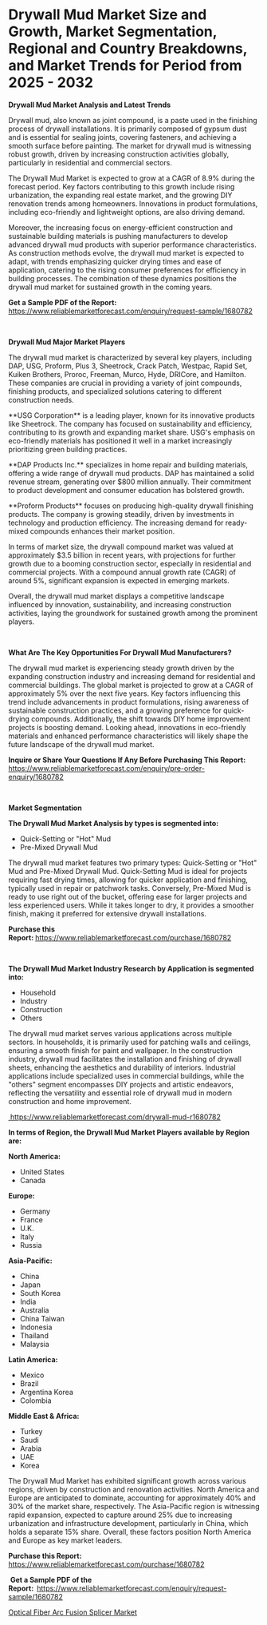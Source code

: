 <p><h1>Drywall Mud Market Size and Growth, Market Segmentation, Regional and Country Breakdowns, and Market Trends for Period from 2025 -  2032</h1></p><p><strong>Drywall Mud Market Analysis and Latest Trends</strong></p>
<p><p>Drywall mud, also known as joint compound, is a paste used in the finishing process of drywall installations. It is primarily composed of gypsum dust and is essential for sealing joints, covering fasteners, and achieving a smooth surface before painting. The market for drywall mud is witnessing robust growth, driven by increasing construction activities globally, particularly in residential and commercial sectors. </p><p>The Drywall Mud Market is expected to grow at a CAGR of 8.9% during the forecast period. Key factors contributing to this growth include rising urbanization, the expanding real estate market, and the growing DIY renovation trends among homeowners. Innovations in product formulations, including eco-friendly and lightweight options, are also driving demand. </p><p>Moreover, the increasing focus on energy-efficient construction and sustainable building materials is pushing manufacturers to develop advanced drywall mud products with superior performance characteristics. As construction methods evolve, the drywall mud market is expected to adapt, with trends emphasizing quicker drying times and ease of application, catering to the rising consumer preferences for efficiency in building processes. The combination of these dynamics positions the drywall mud market for sustained growth in the coming years.</p></p>
<p><strong>Get a Sample PDF of the Report:&nbsp;</strong> <a href="https://www.reliablemarketforecast.com/enquiry/request-sample/1680782?utm_campaign=3091&utm_medium=2&utm_source=Github&utm_content=ia&utm_term=30032025&utm_id=drywall-mud">https://www.reliablemarketforecast.com/enquiry/request-sample/1680782</a></p>
<p>&nbsp;</p>
<p><strong>Drywall Mud Major Market Players</strong></p>
<p><p>The drywall mud market is characterized by several key players, including DAP, USG, Proform, Plus 3, Sheetrock, Crack Patch, Westpac, Rapid Set, Kuiken Brothers, Proroc, Freeman, Murco, Hyde, DRICore, and Hamilton. These companies are crucial in providing a variety of joint compounds, finishing products, and specialized solutions catering to different construction needs.</p><p>**USG Corporation** is a leading player, known for its innovative products like Sheetrock. The company has focused on sustainability and efficiency, contributing to its growth and expanding market share. USG's emphasis on eco-friendly materials has positioned it well in a market increasingly prioritizing green building practices.</p><p>**DAP Products Inc.** specializes in home repair and building materials, offering a wide range of drywall mud products. DAP has maintained a solid revenue stream, generating over $800 million annually. Their commitment to product development and consumer education has bolstered growth.</p><p>**Proform Products** focuses on producing high-quality drywall finishing products. The company is growing steadily, driven by investments in technology and production efficiency. The increasing demand for ready-mixed compounds enhances their market position.</p><p>In terms of market size, the drywall compound market was valued at approximately $3.5 billion in recent years, with projections for further growth due to a booming construction sector, especially in residential and commercial projects. With a compound annual growth rate (CAGR) of around 5%, significant expansion is expected in emerging markets.</p><p>Overall, the drywall mud market displays a competitive landscape influenced by innovation, sustainability, and increasing construction activities, laying the groundwork for sustained growth among the prominent players.</p></p>
<p>&nbsp;</p>
<p><strong>What Are The Key Opportunities For Drywall Mud Manufacturers?</strong></p>
<p><p>The drywall mud market is experiencing steady growth driven by the expanding construction industry and increasing demand for residential and commercial buildings. The global market is projected to grow at a CAGR of approximately 5% over the next five years. Key factors influencing this trend include advancements in product formulations, rising awareness of sustainable construction practices, and a growing preference for quick-drying compounds. Additionally, the shift towards DIY home improvement projects is boosting demand. Looking ahead, innovations in eco-friendly materials and enhanced performance characteristics will likely shape the future landscape of the drywall mud market.</p></p>
<p><strong>Inquire or Share Your Questions If Any Before Purchasing This Report:</strong> <a href="https://www.reliablemarketforecast.com/enquiry/pre-order-enquiry/1680782?utm_campaign=3091&utm_medium=2&utm_source=Github&utm_content=ia&utm_term=30032025&utm_id=drywall-mud">https://www.reliablemarketforecast.com/enquiry/pre-order-enquiry/1680782</a></p>
<p>&nbsp;</p>
<p><strong>Market Segmentation</strong></p>
<p><strong>The Drywall Mud Market Analysis by types is segmented into:</strong></p>
<p><ul><li>Quick-Setting or "Hot" Mud</li><li>Pre-Mixed Drywall Mud</li></ul></p>
<p><p>The drywall mud market features two primary types: Quick-Setting or "Hot" Mud and Pre-Mixed Drywall Mud. Quick-Setting Mud is ideal for projects requiring fast drying times, allowing for quicker application and finishing, typically used in repair or patchwork tasks. Conversely, Pre-Mixed Mud is ready to use right out of the bucket, offering ease for larger projects and less experienced users. While it takes longer to dry, it provides a smoother finish, making it preferred for extensive drywall installations.</p></p>
<p><strong>Purchase this Report:&nbsp;</strong><a href="https://www.reliablemarketforecast.com/purchase/1680782?utm_campaign=3091&utm_medium=2&utm_source=Github&utm_content=ia&utm_term=30032025&utm_id=drywall-mud">https://www.reliablemarketforecast.com/purchase/1680782</a></p>
<p>&nbsp;</p>
<p><strong>The Drywall Mud Market Industry Research by Application is segmented into:</strong></p>
<p><ul><li>Household</li><li>Industry</li><li>Construction</li><li>Others</li></ul></p>
<p><p>The drywall mud market serves various applications across multiple sectors. In households, it is primarily used for patching walls and ceilings, ensuring a smooth finish for paint and wallpaper. In the construction industry, drywall mud facilitates the installation and finishing of drywall sheets, enhancing the aesthetics and durability of interiors. Industrial applications include specialized uses in commercial buildings, while the "others" segment encompasses DIY projects and artistic endeavors, reflecting the versatility and essential role of drywall mud in modern construction and home improvement.</p></p>
<p><a href="https://www.reliablemarketforecast.com/drywall-mud-r1680782?utm_campaign=3091&utm_medium=2&utm_source=Github&utm_content=ia&utm_term=30032025&utm_id=drywall-mud">&nbsp;https://www.reliablemarketforecast.com/drywall-mud-r1680782</a></p>
<p><strong>In terms of Region, the Drywall Mud Market Players available by Region are:</strong></p>
<p>
    <p> <strong> North America: </strong>
        <ul>
            <li>United States</li>
            <li>Canada</li>
        </ul>
        </p> 
    <p> <strong> Europe: </strong>
        <ul>
            <li>Germany</li>
            <li>France</li>
            <li>U.K.</li>
            <li>Italy</li>
            <li>Russia</li>
        </ul>
        </p> 
    <p> <strong> Asia-Pacific: </strong>
        <ul>
            <li>China</li>
            <li>Japan</li>
            <li>South Korea</li>
            <li>India</li>
            <li>Australia</li>
            <li>China Taiwan</li>
            <li>Indonesia</li>
            <li>Thailand</li>
            <li>Malaysia</li>
        </ul>
        </p> 
    <p> <strong> Latin America: </strong>
        <ul>
            <li>Mexico</li>
            <li>Brazil</li>
            <li>Argentina Korea</li>
            <li>Colombia</li>
        </ul>
        </p> 
    <p> <strong> Middle East & Africa: </strong>
        <ul>
            <li>Turkey</li>
            <li>Saudi</li>
            <li>Arabia</li>
            <li>UAE</li>
            <li>Korea</li>
        </ul>
    </p>
    </p>
<p><p>The Drywall Mud Market has exhibited significant growth across various regions, driven by construction and renovation activities. North America and Europe are anticipated to dominate, accounting for approximately 40% and 30% of the market share, respectively. The Asia-Pacific region is witnessing rapid expansion, expected to capture around 25% due to increasing urbanization and infrastructure development, particularly in China, which holds a separate 15% share. Overall, these factors position North America and Europe as key market leaders.</p></p>
<p><strong>Purchase this Report: </strong><a href="https://www.reliablemarketforecast.com/purchase/1680782?utm_campaign=3091&utm_medium=2&utm_source=Github&utm_content=ia&utm_term=30032025&utm_id=drywall-mud">https://www.reliablemarketforecast.com/purchase/1680782</a></p>
<p>&nbsp;<strong>Get a Sample PDF of the Report:&nbsp;&nbsp;</strong><a href="https://www.reliablemarketforecast.com/enquiry/request-sample/1680782?utm_campaign=3091&utm_medium=2&utm_source=Github&utm_content=ia&utm_term=30032025&utm_id=drywall-mud">https://www.reliablemarketforecast.com/enquiry/request-sample/1680782</a></p>
<p><strong></strong></p>
<p><p><a href="https://github.com/ugurgyuri/Market-Research-Report-List-1/blob/main/optical-fiber-arc-fusion-splicer-market.md?utm_campaign=3091&utm_medium=2&utm_source=Github&utm_content=ia&utm_term=30032025&utm_id=drywall-mud">Optical Fiber Arc Fusion Splicer Market</a></p></p>